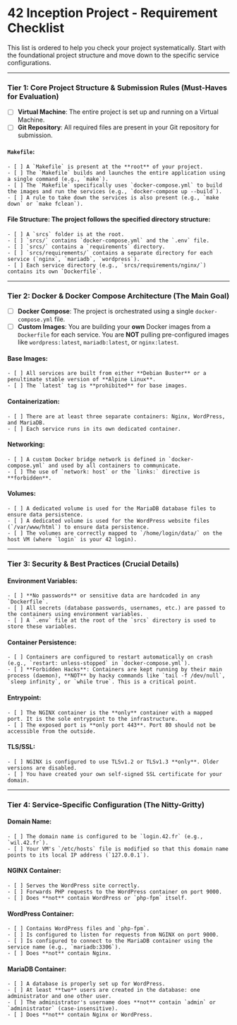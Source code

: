 # 42 Inception Project - Requirement Checklist

This list is ordered to help you check your project systematically. Start with the foundational project structure and move down to the specific service configurations.

---

### Tier 1: Core Project Structure & Submission Rules (Must-Haves for Evaluation)

- [ ] **Virtual Machine**: The entire project is set up and running on a Virtual Machine.
- [ ] **Git Repository**: All required files are present in your Git repository for submission.
#### **`Makefile`**:
    - [ ] A `Makefile` is present at the **root** of your project.
    - [ ] The `Makefile` builds and launches the entire application using a single command (e.g., `make`).
    - [ ] The `Makefile` specifically uses `docker-compose.yml` to build the images and run the services (e.g., `docker-compose up --build`).
    - [ ] A rule to take down the services is also present (e.g., `make down` or `make fclean`).
#### **File Structure**: The project follows the specified directory structure:
    - [ ] A `srcs` folder is at the root.
    - [ ] `srcs/` contains `docker-compose.yml` and the `.env` file.
    - [ ] `srcs/` contains a `requirements` directory.
    - [ ] `srcs/requirements/` contains a separate directory for each service (`nginx`, `mariadb`, `wordpress`).
    - [ ] Each service directory (e.g., `srcs/requirements/nginx/`) contains its own `Dockerfile`.

---

### Tier 2: Docker & Docker Compose Architecture (The Main Goal)

- [ ] **Docker Compose**: The project is orchestrated using a single `docker-compose.yml` file.
- [ ] **Custom Images**: You are building your **own** Docker images from a `Dockerfile` for each service. You are **NOT** pulling pre-configured images like `wordpress:latest`, `mariadb:latest`, or `nginx:latest`.
#### **Base Images**:
    - [ ] All services are built from either **Debian Buster** or a penultimate stable version of **Alpine Linux**.
    - [ ] The `latest` tag is **prohibited** for base images.
#### **Containerization**:
    - [ ] There are at least three separate containers: Nginx, WordPress, and MariaDB.
    - [ ] Each service runs in its own dedicated container.
#### **Networking**:
    - [ ] A custom Docker bridge network is defined in `docker-compose.yml` and used by all containers to communicate.
    - [ ] The use of `network: host` or the `links:` directive is **forbidden**.
#### **Volumes**:
    - [ ] A dedicated volume is used for the MariaDB database files to ensure data persistence.
    - [ ] A dedicated volume is used for the WordPress website files (`/var/www/html`) to ensure data persistence.
    - [ ] The volumes are correctly mapped to `/home/login/data/` on the host VM (where `login` is your 42 login).

---

### Tier 3: Security & Best Practices (Crucial Details)

#### **Environment Variables**:
    - [ ] **No passwords** or sensitive data are hardcoded in any `Dockerfile`.
    - [ ] All secrets (database passwords, usernames, etc.) are passed to the containers using environment variables.
    - [ ] A `.env` file at the root of the `srcs` directory is used to store these variables.
#### **Container Persistence**:
    - [ ] Containers are configured to restart automatically on crash (e.g., `restart: unless-stopped` in `docker-compose.yml`).
    - [ ] **Forbidden Hacks**: Containers are kept running by their main process (daemon), **NOT** by hacky commands like `tail -f /dev/null`, `sleep infinity`, or `while true`. This is a critical point.
#### **Entrypoint**:
    - [ ] The NGINX container is the **only** container with a mapped port. It is the sole entrypoint to the infrastructure.
    - [ ] The exposed port is **only port 443**. Port 80 should not be accessible from the outside.
#### **TLS/SSL**:
    - [ ] NGINX is configured to use TLSv1.2 or TLSv1.3 **only**. Older versions are disabled.
    - [ ] You have created your own self-signed SSL certificate for your domain.

---

### Tier 4: Service-Specific Configuration (The Nitty-Gritty)

#### **Domain Name**:
    - [ ] The domain name is configured to be `login.42.fr` (e.g., `wil.42.fr`).
    - [ ] Your VM's `/etc/hosts` file is modified so that this domain name points to its local IP address (`127.0.0.1`).
#### **NGINX Container**:
    - [ ] Serves the WordPress site correctly.
    - [ ] Forwards PHP requests to the WordPress container on port 9000.
    - [ ] Does **not** contain WordPress or `php-fpm` itself.
#### **WordPress Container**:
    - [ ] Contains WordPress files and `php-fpm`.
    - [ ] Is configured to listen for requests from NGINX on port 9000.
    - [ ] Is configured to connect to the MariaDB container using the service name (e.g., `mariadb:3306`).
    - [ ] Does **not** contain Nginx.
#### **MariaDB Container**:
    - [ ] A database is properly set up for WordPress.
    - [ ] At least **two** users are created in the database: one administrator and one other user.
    - [ ] The administrator's username does **not** contain `admin` or `administrator` (case-insensitive).
    - [ ] Does **not** contain Nginx or WordPress.
